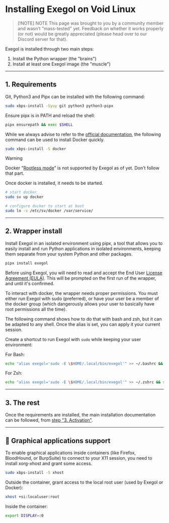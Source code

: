 # Installing Exegol on Void Linux


> [!NOTE] NOTE
> This page was brought to you by a community member and wasn't "mass-tested" yet. Feedback on whether it works properly (or not) would be greatly appreciated (please head over to our Discord server for that).

Exegol is installed through two main steps:

1. Install the Python wrapper (the "brains")
2. Install at least one Exegol image (the "muscle")

---
## 1. Requirements

Git, Python3 and Pipx can be installed with the following command:

```bash
sudo xbps-install -Syuy git python3 python3-pipx
```

Ensure pipx is in PATH and reload the shell:

```bash
pipx ensurepath && exec $SHELL
```

While we always advise to refer to the [official documentation](https://docs.docker.com/engine/install/), the following command can be used to install Docker quickly.

```bash
sudo xbps-install -S docker
```

> [!WARNING]
> Docker "[Rootless mode](https://docs.docker.com/engine/security/rootless/)" is not supported by Exegol as of yet. Don't follow that part.

Once docker is installed, it needs to be started.

```bash
# start docker
sudo sv up docker

# configure docker to start at boot
sudo ln -s /etc/sv/docker /var/service/
```

---

## 2. Wrapper install 

Install Exegol in an isolated environment using pipx, a tool that allows you to easily install and run Python applications in isolated environments, keeping them separate from your system Python and other packages.

```bash
pipx install exegol
```


Before using Exegol, you will need to read and accept the End User [License Agreement (EULA)](https://docs.exegol.com/legal/eula). This will be prompted on the first run of the wrapper, and until it's confirmed.

To interact with docker, the wrapper needs proper permissions. You must either run Exegol with sudo (preferred), or have your user be a member of the docker group (which dangerously allows your user to basically have root permissions all the time).

The following command shows how to do that with bash and zsh, but it can be adapted to any shell. Once the alias is set, you can apply it your current session.


Create a shortcut to run Exegol with `sudo` while keeping your user environment:

For Bash:

```bash
echo "alias exegol='sudo -E \$HOME/.local/bin/exegol'" >> ~/.bashrc && source ~/.bashrc
```

For Zsh:

```zsh
echo "alias exegol='sudo -E \$HOME/.local/bin/exegol'" >> ~/.zshrc && source ~/.zshrc
```


---
## 3. The rest

Once the requirements are installed, the main installation documentation can be followed, from [step "3. Activation"](https://docs.exegol.com/first-install#_3-activation).

---
## 🌅 Graphical applications support 

To enable graphical applications inside containers (like Firefox, BloodHound, or BurpSuite) to connect to your X11 session, you need to install xorg-xhost and grant some access.

```bash
sudo xbps-install -S xhost
```

Outside the container, grant access to the local root user (used by Exegol or Docker):

```bash
xhost +si:localuser:root
```

Inside the container:

```bash
export DISPLAY=:0
```
